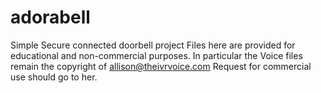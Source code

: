 # adorabell
Simple Secure connected doorbell project
Files here are provided for educational and non-commercial purposes.
In particular the Voice files remain the copyright of allison@theivrvoice.com
Request for commercial use should go to her.
